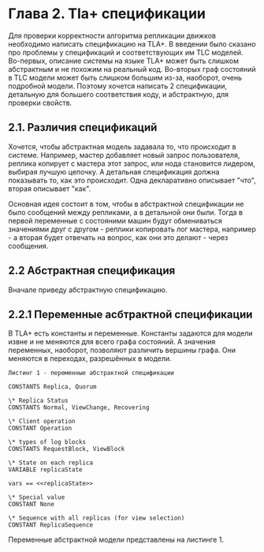 # Глава 2. Tla+ cпецификации

Для проверки корректности алгоритма репликации движков необходимо написать спецификацию на TLA+. В введении было сказано про проблемы у спецификаций и соответствующих им TLC моделей. Во-первых, описание системы на языке TLA+ может быть слишком абстрактным и не похожим на реальный код. Во-вторых граф состояний в TLC модели может быть слишком большим из-за, наоборот, очень подробной модели. Поэтому хочется написать 2 спецификации, детальную для большего соответствия коду, и абстрактную, для проверки свойств.

## 2.1. Различия спецификаций

Хочется, чтобы абстрактная модель задавала то, что происходит в системе. Например, мастер добавляет новый запрос пользователя, реплика копирует с мастера этот запрос, или нода становится лидером, выбирая лучшую цепочку. А детальная спецификация должна показывать то, как это происходит. Одна декларативно описывает "что", вторая описывает "как".

Основная идея состоит в том, чтобы в абстрактной спецификации не было сообщений между репликами, а в детальной они были. Тогда в первой переменные с состояними машин будут обмениваться значениями друг с другом - реплики копировать лог мастера, например - а вторая будет отвечать на вопрос, как они это делают - через сообщения.

## 2.2 Абстрактная спецификация

Вначале приведу абстрактную спецификацию.

## 2.2.1 Переменные асбтрактной спецификации

В TLA+ есть константы и переменные. Константы задаются для модели извне и не меняются для всего графа состояний. А значения переменных, наоборот, позволяют различить вершины графа. Они меняются в переходах, разрешённых в модели.

```
Листинг 1 - переменные абстрактной спецификации

CONSTANTS Replica, Quorum

\* Replica Status
CONSTANTS Normal, ViewChange, Recovering

\* Client operation
CONSTANT Operation

\* types of log blocks
CONSTANTS RequestBlock, ViewBlock

\* State on each replica
VARIABLE replicaState

vars == <<replicaState>>

\* Special value
CONSTANT None

\* Sequence with all replicas (for view selection)
CONSTANT ReplicaSequence

```

Переменные абстрактной модели представлены на листинге 1.
